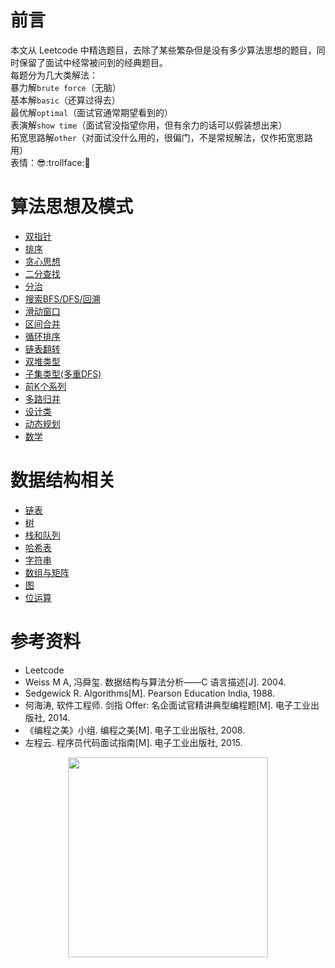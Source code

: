 # 前言

本文从 Leetcode 中精选题目，去除了某些繁杂但是没有多少算法思想的题目，同时保留了面试中经常被问到的经典题目。\
每题分为几大类解法：\
暴力解`brute force`（无脑）\
基本解`basic`（还算过得去）\
最优解`optimal`（面试官通常期望看到的）\
表演解`show time`（面试官没指望你用，但有余力的话可以假装想出来）\
拓宽思路解`other`（对面试没什么用的，很偏门，不是常规解法，仅作拓宽思路用）\
表情：:sunglasses::trollface::triumph:

# 算法思想及模式

- [双指针](Leetcode%20题解%20-%20双指针.md)
- [排序](Leetcode%20题解%20-%20排序.md)
- [贪心思想](Leetcode%20题解%20-%20贪心思想.md)
- [二分查找](Leetcode%20题解%20-%20二分查找.md)
- [分治](Leetcode%20题解%20-%20分治.md)
- [搜索BFS/DFS/回溯](Leetcode%20题解%20-%20搜索.md)
- [滑动窗口](Leetcode%20题解%20-%20滑动窗口.md)
- [区间合并](Leetcode%20题解%20-%20区间合并.md)
- [循环排序](Leetcode%20题解%20-%20循环排序.md)
- [链表翻转](Leetcode%20题解%20-%20链表翻转.md)
- [双堆类型](Leetcode%20题解%20-%20双堆类型.md)
- [子集类型(多重DFS)](Leetcode%20题解%20-%20子集类型(多重DFS).md)
- [前K个系列](Leetcode%20题解%20-%20前K个系列.md)
- [多路归并](Leetcode%20题解%20-%20多路归并.md)
- [设计类](Leetcode%20题解%20-%20设计类.md)
- [动态规划](Leetcode%20题解%20-%20动态规划.md)
- [数学](Leetcode%20题解%20-%20数学.md)

# 数据结构相关

- [链表](Leetcode%20题解%20-%20链表.md)
- [树](Leetcode%20题解%20-%20树.md)
- [栈和队列](Leetcode%20题解%20-%20栈和队列.md)
- [哈希表](Leetcode%20题解%20-%20哈希表.md)
- [字符串](Leetcode%20题解%20-%20字符串.md)
- [数组与矩阵](Leetcode%20题解%20-%20数组与矩阵.md)
- [图](Leetcode%20题解%20-%20图.md)
- [位运算](Leetcode%20题解%20-%20位运算.md)

# 参考资料


- Leetcode
- Weiss M A, 冯舜玺. 数据结构与算法分析——C 语言描述[J]. 2004.
- Sedgewick R. Algorithms[M]. Pearson Education India, 1988.
- 何海涛, 软件工程师. 剑指 Offer: 名企面试官精讲典型编程题[M]. 电子工业出版社, 2014.
- 《编程之美》小组. 编程之美[M]. 电子工业出版社, 2008.
- 左程云. 程序员代码面试指南[M]. 电子工业出版社, 2015.






<div align="center"><img width="320px" src="https://cs-notes-1256109796.cos.ap-guangzhou.myqcloud.com/githubio/公众号二维码-2.png"></img></div>

